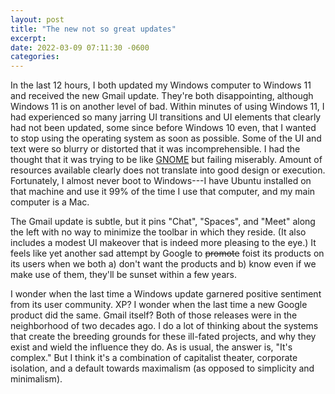 ```yaml
---
layout: post
title: "The new not so great updates"
excerpt: 
date: 2022-03-09 07:11:30 -0600
categories: 
---
```


In the last 12 hours, I both updated my Windows computer to Windows 11 and received the new Gmail update. They're both disappointing, although Windows 11 is on another level of bad. Within minutes of using Windows 11, I had experienced so many jarring UI transitions and UI elements that clearly had not been updated, some since before Windows 10 even, that I wanted to stop using the operating system as soon as possible. Some of the UI and text were so blurry or distorted that it was incomprehensible. I had the thought that it was trying to be like [GNOME](https://www.gnome.org/) but failing miserably. Amount of resources available clearly does not translate into good design or execution. Fortunately, I almost never boot to Windows---I have Ubuntu installed on that machine and use it 99% of the time I use that computer, and my main computer is a Mac.

The Gmail update is subtle, but it pins "Chat", "Spaces", and "Meet" along the left with no way to minimize the toolbar in which they reside. (It also includes a modest UI makeover that is indeed more pleasing to the eye.) It feels like yet another sad attempt by Google to ~~promote~~ foist its products on its users when we both a) don't want the products and b) know even if we make use of them, they'll be sunset within a few years.

I wonder when the last time a Windows update garnered positive sentiment from its user community. XP? I wonder when the last time a new Google product did the same. Gmail itself? Both of those releases were in the neighborhood of two decades ago. I do a lot of thinking about the systems that create the breeding grounds for these ill-fated projects, and why they exist and wield the influence they do. As is usual, the answer is, "It's complex." But I think it's a combination of capitalist theater, corporate isolation, and a default towards maximalism (as opposed to simplicity and minimalism).